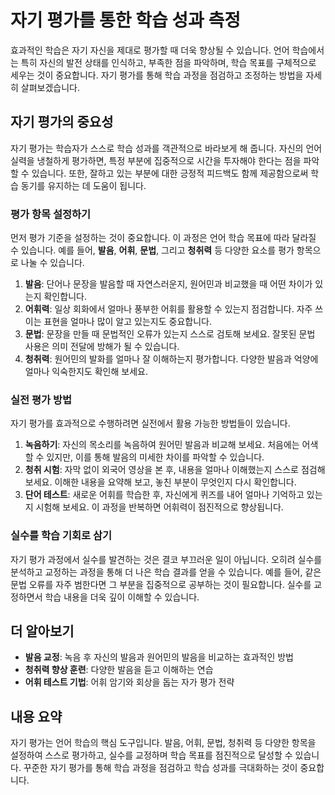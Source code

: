# 자기 평가를 통한 학습 성과 측정

효과적인 학습은 자기 자신을 제대로 평가할 때 더욱 향상될 수 있습니다. 언어 학습에서는 특히 자신의 발전 상태를 인식하고, 부족한 점을 파악하며, 학습 목표를 구체적으로 세우는 것이 중요합니다. 자기 평가를 통해 학습 과정을 점검하고 조정하는 방법을 자세히 살펴보겠습니다.

## 자기 평가의 중요성

자기 평가는 학습자가 스스로 학습 성과를 객관적으로 바라보게 해 줍니다. 자신의 언어 실력을 냉철하게 평가하면, 특정 부분에 집중적으로 시간을 투자해야 한다는 점을 파악할 수 있습니다. 또한, 잘하고 있는 부분에 대한 긍정적 피드백도 함께 제공함으로써 학습 동기를 유지하는 데 도움이 됩니다.

### 평가 항목 설정하기

먼저 평가 기준을 설정하는 것이 중요합니다. 이 과정은 언어 학습 목표에 따라 달라질 수 있습니다. 예를 들어, **발음**, **어휘**, **문법**, 그리고 **청취력** 등 다양한 요소를 평가 항목으로 나눌 수 있습니다.

1. **발음**: 단어나 문장을 발음할 때 자연스러운지, 원어민과 비교했을 때 어떤 차이가 있는지 확인합니다.
2. **어휘력**: 일상 회화에서 얼마나 풍부한 어휘를 활용할 수 있는지 점검합니다. 자주 쓰이는 표현을 얼마나 많이 알고 있는지도 중요합니다.
3. **문법**: 문장을 만들 때 문법적인 오류가 있는지 스스로 검토해 보세요. 잘못된 문법 사용은 의미 전달에 방해가 될 수 있습니다.
4. **청취력**: 원어민의 발화를 얼마나 잘 이해하는지 평가합니다. 다양한 발음과 억양에 얼마나 익숙한지도 확인해 보세요.

### 실전 평가 방법

자기 평가를 효과적으로 수행하려면 실전에서 활용 가능한 방법들이 있습니다.

1. **녹음하기**: 자신의 목소리를 녹음하여 원어민 발음과 비교해 보세요. 처음에는 어색할 수 있지만, 이를 통해 발음의 미세한 차이를 파악할 수 있습니다.
2. **청취 시험**: 자막 없이 외국어 영상을 본 후, 내용을 얼마나 이해했는지 스스로 점검해 보세요. 이해한 내용을 요약해 보고, 놓친 부분이 무엇인지 다시 확인합니다.
3. **단어 테스트**: 새로운 어휘를 학습한 후, 자신에게 퀴즈를 내어 얼마나 기억하고 있는지 시험해 보세요. 이 과정을 반복하면 어휘력이 점진적으로 향상됩니다.

### 실수를 학습 기회로 삼기

자기 평가 과정에서 실수를 발견하는 것은 결코 부끄러운 일이 아닙니다. 오히려 실수를 분석하고 교정하는 과정을 통해 더 나은 학습 결과를 얻을 수 있습니다. 예를 들어, 같은 문법 오류를 자주 범한다면 그 부분을 집중적으로 공부하는 것이 필요합니다. 실수를 교정하면서 학습 내용을 더욱 깊이 이해할 수 있습니다.

## 더 알아보기

* **발음 교정**: 녹음 후 자신의 발음과 원어민의 발음을 비교하는 효과적인 방법
* **청취력 향상 훈련**: 다양한 발음을 듣고 이해하는 연습
* **어휘 테스트 기법**: 어휘 암기와 회상을 돕는 자가 평가 전략

## 내용 요약

자기 평가는 언어 학습의 핵심 도구입니다. 발음, 어휘, 문법, 청취력 등 다양한 항목을 설정하여 스스로 평가하고, 실수를 교정하며 학습 목표를 점진적으로 달성할 수 있습니다. 꾸준한 자기 평가를 통해 학습 과정을 점검하고 학습 성과를 극대화하는 것이 중요합니다.